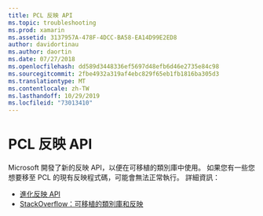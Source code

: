 ```yaml
---
title: PCL 反映 API
ms.topic: troubleshooting
ms.prod: xamarin
ms.assetid: 3137957A-478F-4DCC-BA58-EA14D99E2ED8
author: davidortinau
ms.author: daortin
ms.date: 07/27/2018
ms.openlocfilehash: dd589d3448336ef5697d48efb6d46e2735e84c98
ms.sourcegitcommit: 2fbe4932a319af4ebc829f65eb1fb1816ba305d3
ms.translationtype: MT
ms.contentlocale: zh-TW
ms.lasthandoff: 10/29/2019
ms.locfileid: "73013410"
---
```

# <a name="pcl-reflection-api"></a>PCL 反映 API

Microsoft 開發了新的反映 API，以便在可移植的類別庫中使用。 如果您有一些您想要移至 PCL 的現有反映程式碼，可能會無法正常執行。 詳細資訊：

- [進化反映 API](https://devblogs.microsoft.com/dotnet/evolving-the-reflection-api/)
- [StackOverflow：可移植的類別庫和反映](https://stackoverflow.com/questions/14061291/portable-class-library-and-reflection)
